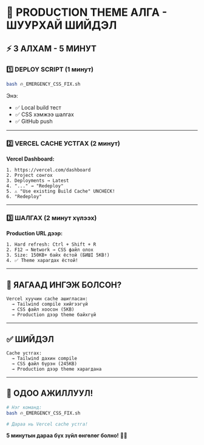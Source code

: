 # 🎯 PRODUCTION THEME АЛГА - ШУУРХАЙ ШИЙДЭЛ

## ⚡ 3 АЛХАМ - 5 МИНУТ

### 1️⃣ DEPLOY SCRIPT (1 минут)

```bash
bash 🔥_EMERGENCY_CSS_FIX.sh
```

Энэ:
- ✅ Local build тест
- ✅ CSS хэмжээ шалгах
- ✅ GitHub push

---

### 2️⃣ VERCEL CACHE УСТГАХ (2 минут)

**Vercel Dashboard:**

```
1. https://vercel.com/dashboard
2. Project сонгох
3. Deployments → Latest
4. "..." → "Redeploy"
5. ⚠️ "Use existing Build Cache" UNCHECK!
6. "Redeploy"
```

---

### 3️⃣ ШАЛГАХ (2 минут хүлээх)

**Production URL дээр:**

```
1. Hard refresh: Ctrl + Shift + R
2. F12 → Network → CSS файл олох
3. Size: 150KB+ байх ёстой (БИШІ 5KB!)
4. ✅ Theme харагдах ёстой!
```

---

## 🐛 ЯАГААД ИНГЭЖ БОЛСОН?

```
Vercel хуучин cache ашигласан:
  → Tailwind compile хийгээгүй
  → CSS файл хоосон (5KB)
  → Production дээр theme байхгүй
```

---

## ✅ ШИЙДЭЛ

```
Cache устгах:
  → Tailwind дахин compile
  → CSS файл бүрэн (245KB)
  → Production дээр theme харагдана
```

---

## 🚀 ОДОО АЖИЛЛУУЛ!

```bash
# Нэг команд:
bash 🔥_EMERGENCY_CSS_FIX.sh

# Дараа нь Vercel cache устга!
```

**5 минутын дараа бүх зүйл өнгөлөг болно!** 🎨✨
